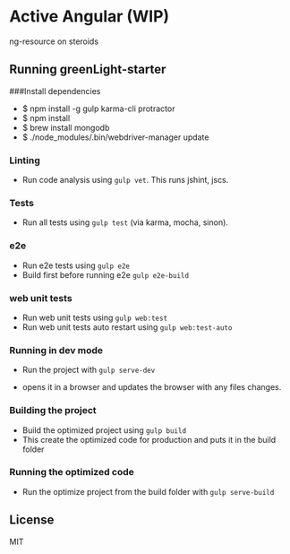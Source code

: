 Active Angular (WIP)
========

ng-resource on steroids

## Running greenLight-starter

###Install dependencies

  - $ npm install -g gulp karma-cli protractor
  - $ npm install
  - $ brew install mongodb
  - $ ./node_modules/.bin/webdriver-manager update

### Linting
 - Run code analysis using `gulp vet`. This runs jshint, jscs.

### Tests
 - Run all tests using `gulp test` (via karma, mocha, sinon).

### e2e
  - Run e2e tests using `gulp e2e`
  - Build first before running e2e `gulp e2e-build`

### web unit tests
  - Run web unit tests using `gulp web:test`
  - Run web unit tests auto restart using `gulp web:test-auto`

### Running in dev mode
 - Run the project with `gulp serve-dev`

 - opens it in a browser and updates the browser with any files changes.

### Building the project
 - Build the optimized project using `gulp build`
 - This create the optimized code for production and puts it in the build folder

### Running the optimized code
 - Run the optimize project from the build folder with `gulp serve-build`

## License

MIT
